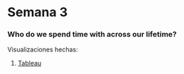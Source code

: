 # Semana 3

### Who do we spend time with across our lifetime?

Visualizaciones hechas:

1. [Tableau](https://biancabalzarini.github.io/infovis/s2/tableau.html)
